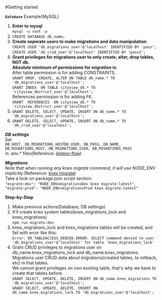 #Getting started

**_`Database`_**
Example(MySQL)
1. **Enter to mysql**
<br>`mysql -u root -p`
2. `CREATE DATABASE db_name;`
3. **Create seperate users to make migrations and data manipulation**
<br>`CREATE USER 'db_migrations_user'@'localhost' IDENTIFIED BY 'pass';`
<br>`CREATE USER 'db_crud_user'@'localhost' IDENTIFIED BY 'pass2';`
4. **Grant privileges for migrations user to only create, alter, drop tables, NOT db.
<br>Absolute minimum of permissions for migration is:**
<br> Alter table permission is for adding CONSTRAINTS.
<br>`GRANT DROP, CREATE, ALTER ON TABLE db_name.* TO 'db_migrations_user'@'localhost';`
<br>`GRANT INDEX  ON TABLE cityview_db.* TO 'cityview_dbstruct_user'@'localhost';`
<br> References permission is for adding FK.
<br>`GRANT  REFERENCES  ON cityview_db.* TO 'cityview_dbstruct_user'@'localhost';`
5. `GRANT DELETE, SELECT, UPDATE, INSERT ON db_name.* TO 'db_migrations_user'@'localhost';`
6. `GRANT DELETE, SELECT, UPDATE, INSERT ON db_name.* TO 'db_crud_user'@'localhost';`

**_DB settings_**
<br>Set<br>`DB_HOST, DB_MIGRATIONS_HOSTDB_USER, DB_PASS, DB_NAME, DB_MIGRATIONS_HOST, DB_MIGRATIONS_USER, DB_MIGRATIONS_PASS`
<br>in .env.* files(Reference: <a href="https://www.npmjs.com/package/dotenv-flow">dotenv-flow</a>)

**_Migrations_**
<br>_Note that when running any knex migrate command, it will use NODE_ENV implicitly._(Reference: <a href="https://knexjs.org/">knex migrate</a>)
<br>Take a look on package.json script section:
<br>`"migrate:dev": "NODE_ENV=migrationsDev knex migrate:latest"`,
<br>`"migrate:prod": "NODE_ENV=migrationsProd knex migrate:latest"`

**Step-by-Step**
1. Make previous actions(Database, DB settings)
2. It'll create knex system tables(knex_migrations_lock and knex_migrations)
<br>`npm run migrate:dev`
3. knex_migrations_lock and knex_migrations tables will be created, and fail with error like this:
<br>`Error: ER_TABLEACCESS_DENIED_ERROR: SELECT command denied to user 'db_migrations_user'@'localhost' for table 'knex_migrations_lock'`
4. Grant CRUD privileges to migrations user on db_name.knex_migrations_lock and db_name.knex_migrations.
<br>Migrations user CRUD data about migrations(created tables, to rollback, etc) in that tables.
<br>We cannot grant privileges on non existing table, that's why we have to create that tables before.
<br>`GRANT SELECT, UPDATE, DELETE, INSERT ON db_name.knex_migrations TO 'db_migrations_user'@'localhost';`
<br>`GRANT SELECT, UPDATE, DELETE, INSERT ON db_name.knex_migrations_lock TO 'db_migrations_user'@'localhost';`
